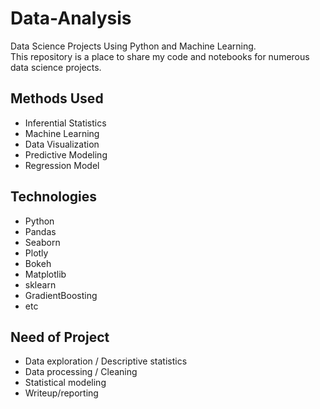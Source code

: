 # Data-Analysis

Data Science Projects Using Python and Machine Learning.</br>
This repository is a place to share my code and notebooks for numerous data science projects.

## Methods Used
* Inferential Statistics
* Machine Learning
* Data Visualization
* Predictive Modeling
* Regression Model

## Technologies
* Python
* Pandas
* Seaborn
* Plotly
* Bokeh
* Matplotlib
* sklearn
* GradientBoosting
* etc


## Need of Project
* Data exploration / Descriptive statistics
* Data processing / Cleaning
* Statistical modeling
* Writeup/reporting
